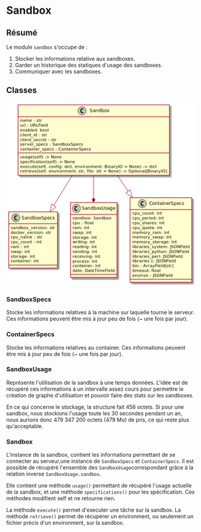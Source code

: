 # Sandbox

## Résumé

Le module `sandbox` s'occupe de :

1. Stocker les informations relative aux sandboxes.
2. Garder un historique des statiques d'usage des sandboxes.
3. Communiquer avec les sandboxes.

## Classes

![uml](sandbox.png)

### SandboxSpecs

Stocke les informations relatives à la machine sur laquelle tourne le serveur. Ces informations
peuvent être mis à jour peu de fois (~ une fois par jour).

### ContainerSpecs

Stocke les informations relatives au container. Ces informations 
peuvent être mis à jour peu de fois (~ une fois par jour).

### SandboxUsage

Représente l'utilisation de la sandbox à une temps données. L'idée est de récupéré ces informations
à un intervalle assez cours pour permettre le création de graphe d'utilisation et pouvoir faire des
stats sur les sandboxes.

En ce qui concerne le stockage, la structure fait 456 octets. Si pour une sandbox, nous stockions
l'usage toute les 30 secondes pendant un an, nous aurions donc 479 347 200 octets (479 Mo) de pris, ce qui reste
plus qu'acceptable.

### Sandbox

L'instance de la sandbox, contient les informations permettant de se connecter au serveur,une
instance de `SandboxSpecs` et `ContainerSpecs`. Il est possible de récupéré l'ensemble des
`SandboxUsage`correspondant grâce à la relation inverse `SandboxUsage.sandbox`.

Elle contient une méthode `usage()` permettant de récupéré l'usage actuelle de la sandbox, et une
méthode `specifications()` pour les spécification. Ces méthodes modifient self et ne retourne rien.

La méthode `execute()` permet d'executer une tâche sur la sandbox.
La méthode `retrieve()` permet de récupérer un environment, ou seulement un fichier précis d'un
environment, sur la sandbox.
